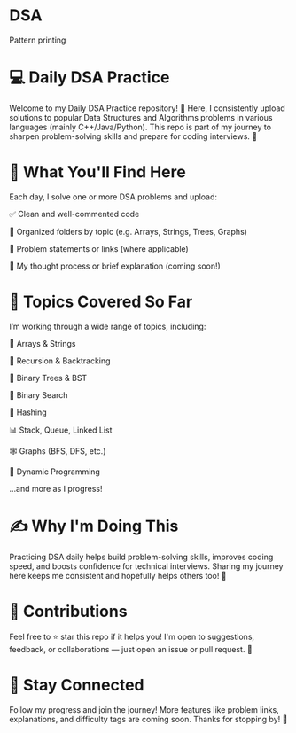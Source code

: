 # DSA
Pattern printing 
# 💻 Daily DSA Practice
Welcome to my Daily DSA Practice repository! 🚀
Here, I consistently upload solutions to popular Data Structures and Algorithms problems in various languages (mainly C++/Java/Python). This repo is part of my journey to sharpen problem-solving skills and prepare for coding interviews. 🎯

# 📅 What You'll Find Here
Each day, I solve one or more DSA problems and upload:

✅ Clean and well-commented code

📂 Organized folders by topic (e.g. Arrays, Strings, Trees, Graphs)

📝 Problem statements or links (where applicable)

🧠 My thought process or brief explanation (coming soon!)

# 🧩 Topics Covered So Far
I’m working through a wide range of topics, including:

🔢 Arrays & Strings

🧵 Recursion & Backtracking

🌲 Binary Trees & BST

🎯 Binary Search

🧮 Hashing

📊 Stack, Queue, Linked List

🕸️ Graphs (BFS, DFS, etc.)

🧠 Dynamic Programming

…and more as I progress!

# ✍️ Why I'm Doing This
Practicing DSA daily helps build problem-solving skills, improves coding speed, and boosts confidence for technical interviews. Sharing my journey here keeps me consistent and hopefully helps others too! 🙌

# 🤝 Contributions
Feel free to ⭐ star this repo if it helps you!
I'm open to suggestions, feedback, or collaborations — just open an issue or pull request. 🤗

# 📌 Stay Connected
Follow my progress and join the journey! More features like problem links, explanations, and difficulty tags are coming soon. Thanks for stopping by! 💙
